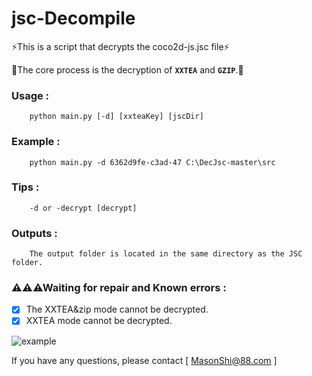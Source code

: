 ﻿# jsc-Decompile

⚡This is a script that decrypts the coco2d-js.jsc file⚡

🌈The core process is the decryption of **`XXTEA`** and **`GZIP`**.🌈

### Usage :
        python main.py [-d] [xxteaKey] [jscDir]
### Example :
        python main.py -d 6362d9fe-c3ad-47 C:\DecJsc-master\src
### Tips :
        -d or -decrypt [decrypt]
### Outputs :
        The output folder is located in the same directory as the JSC folder.

### ⚠⚠⚠Waiting for repair and Known errors :
- [x] The XXTEA&zip mode cannot be decrypted.
- [x] XXTEA mode cannot be decrypted.

![example](http://shi1011.cn/assets/img/jsc-Decompile_example.png)

If you have any questions, please contact [ MasonShi@88.com ]
